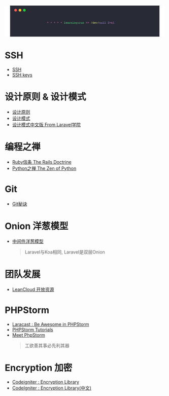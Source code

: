 
<p align="center"><img src="https://raw.githubusercontent.com/mitoop/digaway/master/cron.png"></p>

  
#  SSH
- [SSH](https://wiki.archlinux.org/index.php/Secure_Shell_(%E7%AE%80%E4%BD%93%E4%B8%AD%E6%96%87))
- [SSH keys](https://wiki.archlinux.org/index.php/SSH_keys_(%E7%AE%80%E4%BD%93%E4%B8%AD%E6%96%87))

# 设计原则 & 设计模式

- [设计原则](https://openset.gitbooks.io/laravel/content/)
- [设计模式](https://github.com/domnikl/DesignPatternsPHP)
- [设计模式中文版 From Laravel学院](http://laravelacademy.org/post/2465.html)

# 编程之禅

- [Ruby信条 The Rails Doctrine](http://rubyonrails.org/doctrine/zh_cn)
- [Python之禅 The Zen of Python](https://jimolonely.gitbooks.io/pythonwell/content/python%E4%B9%8B%E7%A6%85.html)

# Git

- [Git秘诀](https://github.com/geeeeeeeeek/git-recipes)

# Onion 洋葱模型

- [中间件洋葱模型](https://eggjs.org/zh-cn/intro/egg-and-koa.html#koa)
  > Laravel与Koa相同, Laravel是双层Onion


# 团队发展

- [LeanCloud 开放资源](https://open.leancloud.cn/)


# PHPStorm

- [Laracast : Be Awesome in PHPStorm](https://laracasts.com/series/how-to-be-awesome-in-phpstorm)
- [PHPStorm Tutorials](https://confluence.jetbrains.com/display/PhpStorm/Tutorials)
- [Meet PhpStorm](https://www.jetbrains.com/help/phpstorm)
  > 工欲善其事必先利其器


# Encryption 加密

- [Codeigniter : Encryption Library](https://codeigniter.com/user_guide/libraries/encryption.html)
- [CodeIgniter : Encryption Library(中文)](http://codeigniter.org.cn/user_guide/libraries/encryption.html)
 
  
